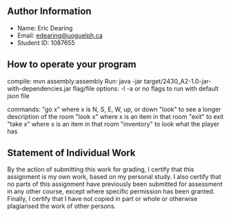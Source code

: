 ## Author Information
* Name: Eric Dearing
* Email: edearing@uoguelph.ca
* Student ID: 1087655


## How to operate your program
compile: mvn assembly:assembly
Run: java -jar target/2430_A2-1.0-jar-with-dependencies.jar <flag> <file>
flag/file options: -l <game save name>
                   -a <json file name>
                   or no flags to run with default json file

commands: "go x" where x is N, S, E, W, up, or down
          "look" to see a longer description of the room
          "look x" where x is an item in that room
          "exit" to exit
          "take x" where x is an item in that room
          "inventory" to look what the player has

## Statement of Individual Work
By the action of submitting this work for grading, I certify that this assignment is my own work, based on my personal study. I also certify that no parts of this assignment have previously been submitted for assessment in any other course, except where specific permission has been granted.  Finally, I certify that I have not copied in part or whole or otherwise plagiarised the work of other persons.

